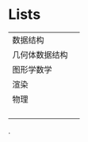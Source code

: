 # Lists

|         |   |
|---------|---|
| 数据结构    |   |
| 几何体数据结构 |   |
| 图形学数学   |   |
| 渲染      |   |
| 物理      |   |
|         |   |
|         |   |
|         |   |
|         |   |

.